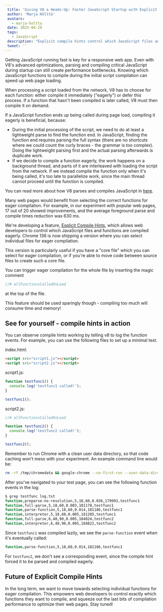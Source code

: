 ```yaml
---
 title: 'Giving V8 a Heads-Up: Faster JavaScript Startup with Explicit Compile Hints'
 author: 'Marja Hölttä'
 avatars:
   - marja-holtta
 date: 2025-04-29
 tags:
   - JavaScript
 description: "Explicit compile hints control which JavaScript files and functions are parsed and compiled eagerly"
 tweet: ''
---
```


Getting JavaScript running fast is key for a responsive web app. Even with V8's advanced optimizations, parsing and compiling critical JavaScript during startup can still create performance bottlenecks. Knowing which JavaScript functions to compile during the initial script compilation can speed up web page loading.

<!--truncate-->
When processing a script loaded from the network, V8 has to choose for each function: either compile it immediately ("eagerly") or defer this process. If a function that hasn't been compiled is later called, V8 must then compile it on demand.

If a JavaScript function ends up being called during page load, compiling it eagerly is beneficial, because:

- During the initial processing of the script, we need to do at least a lightweight parse to find the function end. In JavaScript, finding the function end requires parsing the full syntax (there are no shortcuts where we could count the curly braces - the grammar is too complex). Doing the lightweight parsing first and the actual parsing afterwards is duplicate work.
- If we decide to compile a function eagerly, the work happens on a background thread, and parts of it are interleaved with loading the script from the network. If we instead compile the function only when it's being called, it's too late to parallelize work, since the main thread cannot proceed until the function is compiled.

You can read more about how V8 parses and compiles JavaScript in [here](https://v8.dev/blog/preparser).

Many web pages would benefit from selecting the correct functions for eager compilation. For example, in our experiment with popular web pages, 17 out of 20 showed improvements, and the average foreground parse and compile times reduction was 630 ms.

We're developing a feature, [Explicit Compile Hints](https://github.com/WICG/explicit-javascript-compile-hints-file-based), which allows web developers to control which JavaScript files and functions are compiled eagerly. Chrome 136 is now shipping a version where you can select individual files for eager compilation.

This version is particularly useful if you have a "core file" which you can select for eager compilation, or if you're able to move code between source files to create such a core file.

You can trigger eager compilation for the whole file by inserting the magic comment

```js
//# allFunctionsCalledOnLoad
```

at the top of the file.

This feature should be used sparingly though - compiling too much will consume time and memory!

## See for yourself - compile hints in action

You can observe compile hints working by telling v8 to log the function events. For example, you can use the following files to set up a minimal test.

index.html:

```html
<script src="script1.js"></script>
<script src="script2.js"></script>
```

script1.js:

```js
function testfunc1() {
  console.log('testfunc1 called!');
}

testfunc1();
```

script2.js:

```js
//# allFunctionsCalledOnLoad

function testfunc2() {
  console.log('testfunc2 called!');
}

testfunc2();
```

Remember to run Chrome with a clean user data directory, so that code caching won't mess with your experiment. An example command line would be:

```sh
rm -rf /tmp/chromedata && google-chrome --no-first-run --user-data-dir=/tmp/chromedata --js-flags=--log-function_events > log.txt
```

After you've navigated to your test page, you can see the following function events in the log:

```sh
$ grep testfunc log.txt
function,preparse-no-resolution,5,18,60,0.036,179993,testfunc1
function,full-parse,5,18,60,0.003,181178,testfunc1
function,parse-function,5,18,60,0.014,181186,testfunc1
function,interpreter,5,18,60,0.005,181205,testfunc1
function,full-parse,6,48,90,0.005,184024,testfunc2
function,interpreter,6,48,90,0.005,184822,testfunc2
```

Since `testfunc1` was compiled lazily, we see the `parse-function` event when it's eventually called:

```sh
function,parse-function,5,18,60,0.014,181186,testfunc1
```

For `testfunc2`, we don't see a corresponding event, since the compile hint forced it to be parsed and compiled eagerly.

## Future of Explicit Compile Hints

In the long term, we want to move towards selecting individual functions for eager compilation. This empowers web developers to control exactly which functions they want to compile, and squeeze out the last bits of compilation performance to optimize their web pages. Stay tuned!

